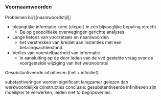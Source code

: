 ### Voornaamwoorden


Problemen bij [[naamwoordstijl]]
- bleangrijke informatie komt (dieper) in een bijvoeglijke bepaling terecht
	- De op geopolitieke overwegingen gerichte analyses
- Lange ketens van voorzetsels en naamwoorden
	- het verstrekken van krediet aan instanties met een betalingsachterstand.
- Verlies van voorstelbaarheid van informatie
	- in aansluiting op de door leden van de vvd gestelde vraag over de voorgestelde wijziging van het wetsvoorstel


Gesubstantiveerde infinitieven (het + infinitief)

substantiveringen worden significant langzamer gelezen dan werkwoordelijke constructies
conclusie: gesubstantiveerde infinitieven zijn moeilijker te verwerken, leiden niet to begripsverlies.





